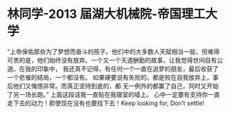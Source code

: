 # 林同学-2013 届湖大机械院-帝国理工大学

“上帝保佑那些为了梦想而奋斗的孩子。他们中的大多数人天赋相当一般，但难得可贵的是，他们始终没有放弃。一个又一个天道酬勤的故事，让我觉得世间自有公道。在我的印象中， 我还真不记得，有任何一个一直在追梦的朋友，最后收获了一个悲催的结局，一个都没有。 如果硬要说有失败的，都是败在自我放弃上，事后他们又悔恨非常。而真正坚持到底的，都 无一例外的都赢了自己，同时又开始了另一场长跑。” 上面这段话我一直贴在我寝室的墙上。 心中一定要有支持你一直走下去的动力！即使现在没有也要找下去！Keep looking for, Don’t settle!&#x20;
